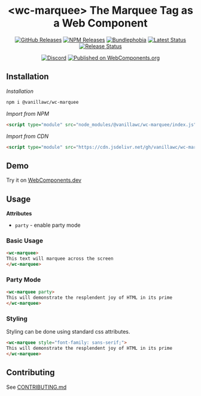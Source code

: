 <h1 align="center">&lt;wc-marquee&gt; The Marquee Tag as a Web Component</h1>

<div align="center">
  <a href="https://github.com/vanillawc/wc-marquee/releases"><img src="https://badgen.net/github/tag/vanillawc/wc-marquee" alt="GitHub Releases"></a>
  <a href="https://www.npmjs.com/package/@vanillawc/wc-marquee"><img src="https://badgen.net/npm/v/@vanillawc/wc-marquee" alt="NPM Releases"></a>
  <a href="https://bundlephobia.com/result?p=@vanillawc/wc-marquee"><img src="https://badgen.net/bundlephobia/minzip/@vanillawc/wc-marquee" alt="Bundlephobia"></a>
  <a href="https://github.com/vanillawc/wc-marquee/actions"><img src="https://github.com/vanillawc/wc-marquee/workflows/Latest/badge.svg" alt="Latest Status"></a>
  <a href="https://github.com/vanillawc/wc-marquee/actions"><img src="https://github.com/vanillawc/wc-marquee/workflows/Release/badge.svg" alt="Release Status"></a>

  <a href="https://discord.gg/8ur9M5"><img alt="Discord" src="https://img.shields.io/discord/723296249121603604?color=%23738ADB"></a>
  <a href="https://www.webcomponents.org/element/vanillawc/wc-marquee"><img src="https://img.shields.io/badge/webcomponents.org-published-blue.svg" alt="Published on WebComponents.org"></a>
</div>

## Installation

*Installation*
```sh
npm i @vanillawc/wc-marquee
```

*Import from NPM*
```html
<script type="module" src="node_modules/@vanillawc/wc-marquee/index.js"></script>
```

*Import from CDN*
```html
<script type="module" src="https://cdn.jsdelivr.net/gh/vanillawc/wc-marquee@1/index.js"></script>
```

## Demo

Try it on [WebComponents.dev](https://webcomponents.dev/edit/xHimVOHvwKeM64huCe18?sv=1&pm=1)

## Usage

**Attributes**

- `party` - enable party mode

### Basic Usage

```html
<wc-marquee>
This text will marquee across the screen
</wc-marquee>
```

### Party Mode

```html
<wc-marquee party>
This will demonstrate the resplendent joy of HTML in its prime
</wc-marquee>
```

### Styling

Styling can be done using standard css attributes.

```html
<wc-marquee style="font-family: sans-serif;">
This will demonstrate the resplendent joy of HTML in its prime
</wc-marquee>
```

## Contributing

See [CONTRIBUTING.md](https://github.com/vanillawc/vanillawc/blob/main/CONTRIBUTING.md)
